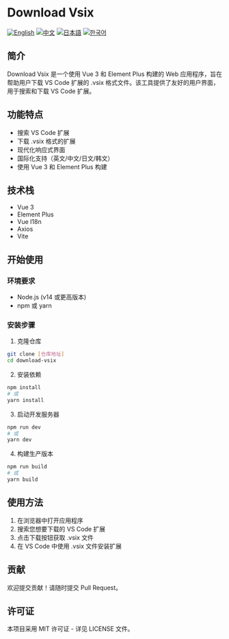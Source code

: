 # Download Vsix

[![English](https://img.shields.io/badge/README-English-blue)](README.en.md)
[![中文](https://img.shields.io/badge/README-中文-red)](README.zh.md)
[![日本語](https://img.shields.io/badge/README-日本語-brightgreen)](README.ja.md)
[![한국어](https://img.shields.io/badge/README-한국어-orange)](README.ko.md)

## 简介
Download Vsix 是一个使用 Vue 3 和 Element Plus 构建的 Web 应用程序，旨在帮助用户下载 VS Code 扩展的 .vsix 格式文件。该工具提供了友好的用户界面，用于搜索和下载 VS Code 扩展。

## 功能特点
- 搜索 VS Code 扩展
- 下载 .vsix 格式的扩展
- 现代化响应式界面
- 国际化支持（英文/中文/日文/韩文）
- 使用 Vue 3 和 Element Plus 构建

## 技术栈
- Vue 3
- Element Plus
- Vue I18n
- Axios
- Vite

## 开始使用

### 环境要求
- Node.js (v14 或更高版本)
- npm 或 yarn

### 安装步骤
1. 克隆仓库
```bash
git clone [仓库地址]
cd download-vsix
```

2. 安装依赖
```bash
npm install
# 或
yarn install
```

3. 启动开发服务器
```bash
npm run dev
# 或
yarn dev
```

4. 构建生产版本
```bash
npm run build
# 或
yarn build
```

## 使用方法
1. 在浏览器中打开应用程序
2. 搜索您想要下载的 VS Code 扩展
3. 点击下载按钮获取 .vsix 文件
4. 在 VS Code 中使用 .vsix 文件安装扩展

## 贡献
欢迎提交贡献！请随时提交 Pull Request。

## 许可证
本项目采用 MIT 许可证 - 详见 LICENSE 文件。 